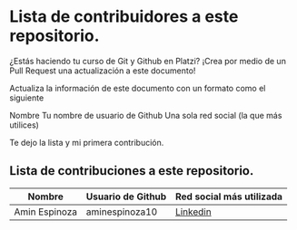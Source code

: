 # Lista de contribuidores a este repositorio.

¿Estás haciendo tu curso de Git y Github en Platzi? 
¡Crea por medio de un Pull Request una actualización a este documento!

Actualiza la información de este documento con un formato como el siguiente

Nombre
Tu nombre de usuario de Github
Una sola red social (la que más utilices)

Te dejo la lista y mi primera contribución.

## Lista de contribuciones a este repositorio.

|Nombre|Usuario de Github|Red social más utilizada|
|------|-----------------|------------------------|
|Amin Espinoza|aminespinoza10|[Linkedin](https://www.linkedin.com/in/aminespinoza/)|
